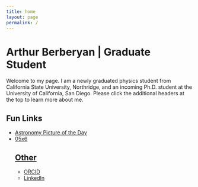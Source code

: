 ```yaml
---
title: home
layout: page
permalink: /
---
```

<html lang="en">
<head>
<title>Arthur Berberyan</title>
<meta name="google-site-verification" content="jFU2IiO8JgDQAU5ezo10jyJUL2tsa-I2r0Sb13pk2c0" />
</head>
<h1>Arthur Berberyan | Graduate Student</h1>
Welcome to my page. I am a newly graduated physics student from California State University, Northridge, and an incoming Ph.D. student at the University of California, San Diego. Please click the additional headers at the top to learn more about me.

<h2>Fun Links</h2>
<ul>
  <li><a href="https://apod.nasa.gov/apod/astropix.html">Astronomy Picture of the Day
  <li><a href="https://csh.bz/line/05x6.html">05x6

<h2>Other</h2>
<ul>
  <li><a href="https://orcid.org/0009-0009-8695-2558">ORCID
  <li><a href="https://www.linkedin.com/in/arthurberberyan">LinkedIn
<meta name="description" content="Academic website of Arthur Berberyan, graduate phd student, astronomer, researcher, UCSD.">
